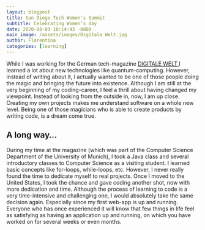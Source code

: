 ```yaml
---
layout: blogpost
title: San Diego Tech Women's Summit
subtitle: Celebrating Women’s day 
date: 2020-08-03 10:14:43 -0800
main_image: /assets/images/Digitale Welt.jpg
author: Florentina
categories: [learning]
---
```

While I was working for the German tech-magazine <a href="https://digitaleweltmagazin.de/"> DIGITALE WELT </a> I learned a lot about new technologies like quantum-computing. However, instead of writing about it, I actually wanted to be one of those people doing the magic and bringing the future into existence. Although I am still at the very beginning of my coding-career, I feel a thrill about having changed my viewpoint. Instead of looking from the outside in, now, I am up close. Creating my own projects makes me understand software on a whole new level. Being one of those magicians who is able to create products by writing code, is a dream come true. 

## A long way…

During my time at the magazine (which was part of the Computer Science Department of the University of Munich), I took a Java class and several introductory classes to Computer Science as a visiting student. I learned basic concepts like for-loops, while-loops, etc. However, I never really found the time to dedicate myself to real projects. Once I moved to the United States, I took the chance and gave coding another shot, now with more dedication and time. Although the process of learning to code is a very time-intensive and challenging one, I would absolutely take the same decision again. Especially since my first web-app is up and running. Everyone who has once experienced it will know that few things in life feel as satisfying as  having an application up and running, on which you have worked on for several weeks or even months.  
